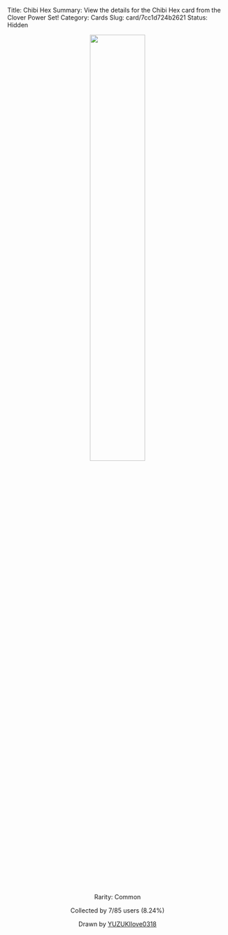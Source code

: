 Title: Chibi Hex
Summary: View the details for the Chibi Hex card from the Clover Power Set!
Category: Cards
Slug: card/7cc1d724b2621
Status: Hidden

<center><a href='/images/cards/7cc1d724b2621.png'><img src='/images/cards/7cc1d724b2621.png' width='50%'></a>

Rarity: Common

Collected by 7/85 users (8.24%)

Drawn by <a href='https://twitter.com/YUZUKIlove0318'>YUZUKIlove0318</a></center>
